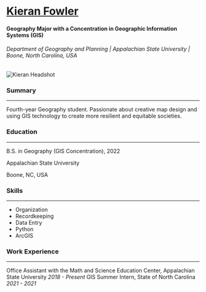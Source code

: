 [Kieran Fowler](https://www.linkedin.com/in/kieran-fowler-734702201/)
==============

#### Geography Major with a Concentration in Geographic Information Systems (GIS)
###### Department of Geography and Planning | Appalachian State University | Boone, North Carolina, USA

![Kieran Headshot](https://i.imgur.com/QPmLT1Pm.jpg)

### Summary
---------------
Fourth-year Geography student. Passionate about creative map design and using GIS technology to create more resilient and equitable societies.

### Education
----------------
B.S. in Geography (GIS Concentration), 2022

Appalachian State University

Boone, NC, USA

### Skills
---------------------
* Organization
* Recordkeeping
* Data Entry
* Python
* ArcGIS

### Work Experience
------------------------------
Office Assistant with the Math and Science Education Center,
Appalachian State University
*2018 - Present*
GIS Summer Intern, State of North Carolina
*2021 - 2021*  

